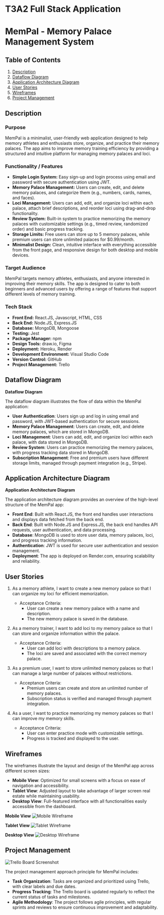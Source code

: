 # T3A2 Full Stack Application

# MemPal - Memory Palace Management System

## Table of Contents
1. [Description](#description)
2. [Dataflow Diagram](#dataflow-diagram)
3. [Application Architecture Diagram](#application-architecture-diagram)
4. [User Stories](#user-stories)
5. [Wireframes](#wireframes)
6. [Project Management](#project-management)

## Description
### Purpose
MemPal is a minimalist, user-friendly web application designed to help memory athletes and enthusiasts store, organize, and practice their memory palaces. The app aims to improve memory training efficiency by providing a structured and intuitive platform for managing memory palaces and loci.

### Functionality / Features
- **Simple Login System:** Easy sign-up and login process using email and password with secure authentication using JWT.
- **Memory Palace Management:** Users can create, edit, and delete memory palaces, and categorize them (e.g., numbers, cards, names, and faces).
- **Loci Management:** Users can add, edit, and organize loci within each palace, attach brief descriptions, and reorder loci using drag-and-drop functionality.
- **Review System:** Built-in system to practice memorizing the memory palaces with customizable settings (e.g., timed review, randomized order) and basic progress tracking.
- **Storage Limits:** Free users can store up to 5 memory palaces, while premium users can store unlimited palaces for $0.99/month.
- **Minimalist Design:** Clean, intuitive interface with everything accessible from the front page, and responsive design for both desktop and mobile devices.

### Target Audience
MemPal targets memory athletes, enthusiasts, and anyone interested in improving their memory skills. The app is designed to cater to both beginners and advanced users by offering a range of features that support different levels of memory training.

### Tech Stack
- **Front End:** React.JS, Javascript, HTML, CSS
- **Back End:** Node.JS, Express.JS
- **Database:** MongoDB, Mongoose
- **Testing:** Jest
- **Package Manager:** npm
- **Design Tools:** draw.io, Figma
- **Deployment:** Heroku, Render
- **Development Environment:** Visual Studio Code
- **Version Control:** GitHub
- **Project Management:** Trello

## Dataflow Diagram
**Dataflow Diagram**

The dataflow diagram illustrates the flow of data within the MemPal application:
- **User Authentication**: Users sign up and log in using email and password, with JWT-based authentication for secure sessions.
- **Memory Palace Management**: Users can create, edit, and delete memory palaces, which are stored in MongoDB.
- **Loci Management**: Users can add, edit, and organize loci within each palace, with data stored in MongoDB.
- **Review System**: Users can practice memorizing the memory palaces, with progress tracking data stored in MongoDB.
- **Subscription Management**: Free and premium users have different storage limits, managed through payment integration (e.g., Stripe).


## Application Architecture Diagram
**Application Architecture Diagram**

The application architecture diagram provides an overview of the high-level structure of the MemPal app:
- **Front End**: Built with React.JS, the front end handles user interactions and displays data fetched from the back end.
- **Back End**: Built with Node.JS and Express.JS, the back end handles API requests, user authentication, and data processing.
- **Database**: MongoDB is used to store user data, memory palaces, loci, and progress tracking information.
- **Authentication**: JWT is used for secure user authentication and session management.
- **Deployment**: The app is deployed on Render.com, ensuring scalability and reliability.


## User Stories
1. As a memory athlete, I want to create a new memory palace so that I can organize my loci for efficient memorization.
   - Acceptance Criteria:
     - User can create a new memory palace with a name and description.
     - The new memory palace is saved in the database.

2. As a memory trainer, I want to add loci to my memory palace so that I can store and organize information within the palace.
   - Acceptance Criteria:
     - User can add loci with descriptions to a memory palace.
     - The loci are saved and associated with the correct memory palace.

3. As a premium user, I want to store unlimited memory palaces so that I can manage a large number of palaces without restrictions.
   - Acceptance Criteria:
     - Premium users can create and store an unlimited number of memory palaces.
     - Subscription status is verified and managed through payment integration.

4. As a user, I want to practice memorizing my memory palaces so that I can improve my memory skills.
   - Acceptance Criteria:
     - User can enter practice mode with customizable settings.
     - Progress is tracked and displayed to the user.

## Wireframes

The wireframes illustrate the layout and design of the MemPal app across different screen sizes:
- **Mobile View**: Optimized for small screens with a focus on ease of navigation and accessibility.
- **Tablet View**: Adjusted layout to take advantage of larger screen real estate while maintaining usability.
- **Desktop View**: Full-featured interface with all functionalities easily accessible from the dashboard.

**Mobile View**
![Mobile Wireframe](link_to_mobile_wireframe_image)

**Tablet View**
![Tablet Wireframe](link_to_tablet_wireframe_image)

**Desktop View**
![Desktop Wireframe](link_to_desktop_wireframe_image)

## Project Management
![Trello Board Screenshot](link_to_trello_board_screenshot)

The project management approach principle for MemPal includes:
- **Task Organization**: Tasks are organized and prioritized using Trello, with clear labels and due dates.
- **Progress Tracking**: The Trello board is updated regularly to reflect the current status of tasks and milestones.
- **Agile Methodology**: The project follows agile principles, with regular sprints and reviews to ensure continuous improvement and adaptability.

